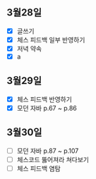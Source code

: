 ## 3월28일

- [x] 글쓰기
- [x] 체스 피드백 일부 반영하기
- [x] 저녁 약속
- [x] a

## 3월29일

- [x] 체스 피드백 반영하기
- [x] 모던 자바 p.67 ~ p.86 

## 3월30일

- [ ] 모던 자바 p.87 ~ p.107 
- [ ] 체스코드 뚫어져라 쳐다보기 
- [ ] 체스 피드백 염탐
